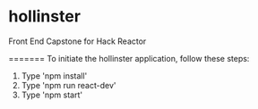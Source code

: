 # hollinster
Front End Capstone for Hack Reactor


=======
To initiate the hollinster application, follow these steps:

1. Type 'npm install'
2. Type 'npm run react-dev'
3. Type 'npm start'
